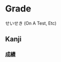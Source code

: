 # Grade
せいせき
(On A Test, Etc)

## Kanji
### [成](../Kanji/kanji-dict/成.md)[績](../Kanji/kanji-dict/績.md)